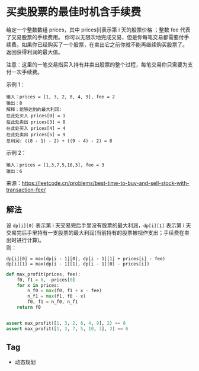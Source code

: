 # 买卖股票的最佳时机含手续费
给定一个整数数组 prices，其中 prices[i]表示第 i 天的股票价格 ；整数 fee 代表了交易股票的手续费用。
你可以无限次地完成交易，但是你每笔交易都需要付手续费。如果你已经购买了一个股票，在卖出它之前你就不能再继续购买股票了。
返回获得利润的最大值。

注意：这里的一笔交易指买入持有并卖出股票的整个过程，每笔交易你只需要为支付一次手续费。

示例 1：
```
输入：prices = [1, 3, 2, 8, 4, 9], fee = 2
输出：8
解释：能够达到的最大利润:  
在此处买入 prices[0] = 1
在此处卖出 prices[3] = 8
在此处买入 prices[4] = 4
在此处卖出 prices[5] = 9
总利润: ((8 - 1) - 2) + ((9 - 4) - 2) = 8
```

示例 2：
```
输入：prices = [1,3,7,5,10,3], fee = 3
输出：6
```

来源：https://leetcode.cn/problems/best-time-to-buy-and-sell-stock-with-transaction-fee/

## 解法
设 `dp[i][0]` 表示第 i 天交易完后手里没有股票的最大利润，`dp[i][1]` 表示第 i 天交易完后手里持有一支股票的最大利润(当前持有的股票被视作支出；手续费在卖出时进行计算)。  
则：
```
dp[i][0] = max(dp[i - 1][0], dp[i - 1][1] + prices[i] - fee)
dp[i][1] = max(dp[i - 1][1], dp[i - 1][0] - prices[i])
```

```python
def max_profit(prices, fee):
    f0, f1 = 0, -prices[0]
    for x in prices:
        n_f0 = max(f0, f1 + x - fee)
        n_f1 = max(f1, f0 - x)
        f0, f1 = n_f0, n_f1
    return f0


assert max_profit([1, 3, 2, 8, 4, 9], 2) == 8
assert max_profit([1, 3, 7, 5, 10, 3], 3) == 6
```

## Tag
- 动态规划